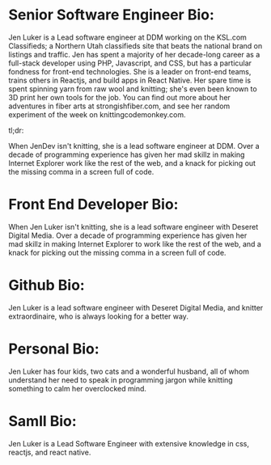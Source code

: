 # Senior Software Engineer Bio:
Jen Luker is a Lead software engineer at DDM working on the KSL.com Classifieds; a Northern Utah classifieds site that beats the national brand on listings and traffic. Jen has spent a majority of her decade-long career as a full-stack developer using PHP, Javascript, and CSS, but has a particular fondness for front-end technologies. She is a leader on front-end teams, trains others in Reactjs, and build apps in React Native. Her spare time is spent spinning yarn from raw wool and knitting; she's even been known to 3D print her own tools for the job. You can find out more about her adventures in fiber arts at strongishfiber.com, and see her random experiment of the week on knittingcodemonkey.com.

tl;dr:

When JenDev isn't knitting, she is a lead software engineer at DDM. Over a decade of programming experience has given her mad skillz in making Internet Explorer work like the rest of the web, and a knack for picking out the missing comma in a screen full of code.

# Front End Developer Bio:
When Jen Luker isn't knitting, she is a lead software engineer with Deseret Digital Media. Over a decade of programming experience has given her mad skillz in making Internet Explorer to work like the rest of the web, and a knack for picking out the missing comma in a screen full of code.

# Github Bio:
Jen Luker is a lead software engineer with Deseret Digital Media, and knitter extraordinaire, who is always looking for a better way.

# Personal Bio:
Jen Luker has four kids, two cats and a wonderful husband, all of whom understand her need to speak in programming jargon while knitting something to calm her overclocked mind.

# Samll Bio:
Jen Luker is a Lead Software Engineer with extensive knowledge in css, reactjs, and react native. 

